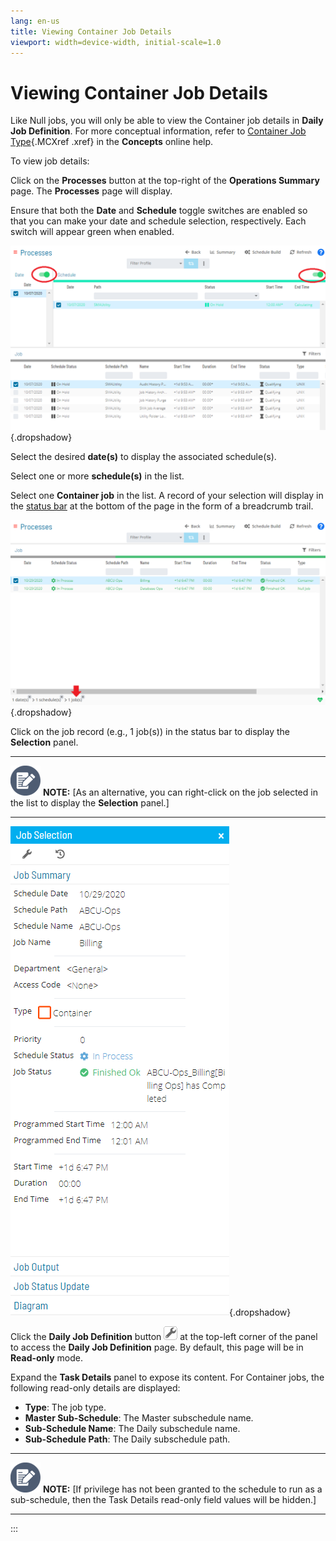 ```yaml
---
lang: en-us
title: Viewing Container Job Details
viewport: width=device-width, initial-scale=1.0
---
```




# Viewing Container Job Details

Like Null jobs, you will only be able to view the Container job details
in **Daily Job Definition**. For more conceptual information, refer to
[Container Job Type](../../Concepts/Container-Job-Type.md){.MCXref
.xref} in the **Concepts** online help.



To view job details:

Click on the **Processes** button at the top-right of the **Operations
Summary** page. The **Processes** page will display.

Ensure that both the **Date** and **Schedule** toggle switches are
enabled so that you can make your date and schedule selection,
respectively. Each switch will appear green when enabled.

![Schedule Status Updates Date & Schedule Toggle Switches Enabled](../../../Resources/Images/SM/Schedule-Status-Update_Date&ScheduleToggles.png "Schedule Status Updates Date & Schedule Toggle Switches Enabled"){.dropshadow}

Select the desired **date(s)** to display the associated schedule(s).

Select one or more **schedule(s)** in the list.

Select one **Container job** in the list. A record of your selection
will display in the [status bar](SM-UI-Layout.md#Status) at the
bottom of the page in the form of a breadcrumb trail.

![Job Processes](../../../Resources/Images/SM/Job-ProcessesContainer.png "Job Processes"){.dropshadow}

Click on the job record (e.g., 1 job(s)) in the status bar to display
the **Selection** panel.

  -------------------------------------------------------------------------------------------------------------------------------- ------------------------------------------------------------------------------------------------------------------------------------
  ![White pencil/paper icon on gray circular background](../../../Resources/Images/note-icon(48x48).png "Note icon")   **NOTE:** [As an alternative, you can right-click on the job selected in the list to display the **Selection** panel.]
  -------------------------------------------------------------------------------------------------------------------------------- ------------------------------------------------------------------------------------------------------------------------------------

![Job Summary Tab for Container Jobs](../../../Resources/Images/SM/Job-Summary-Tab-(Container).png "Job Summary Tab for Container Jobs"){.dropshadow}

Click the **Daily Job Definition** button ![Daily Job Definition Button](../../../Resources/Images/SM/Daily-Job-Definition-Button.png "Daily Job Definition Button")
at the top-left corner of the panel to access the **Daily Job
Definition** page. By default, this page will be in **Read-only** mode.

Expand the **Task Details** panel to expose its content. For Container
jobs, the following read-only details are displayed:

-   **Type**: The job type.
-   **Master Sub-Schedule**: The Master subschedule name.
-   **Sub-Schedule Name**: The Daily subschedule name.
-   **Sub-Schedule Path**: The Daily subschedule path.

  -------------------------------------------------------------------------------------------------------------------------------- ------------------------------------------------------------------------------------------------------------------------------------------------------------------
  ![White pencil/paper icon on gray circular background](../../../Resources/Images/note-icon(48x48).png "Note icon")   **NOTE:** [If privilege has not been granted to the schedule to run as a sub-schedule, then the Task Details read-only field values will be hidden.]
  -------------------------------------------------------------------------------------------------------------------------------- ------------------------------------------------------------------------------------------------------------------------------------------------------------------




:::

 

